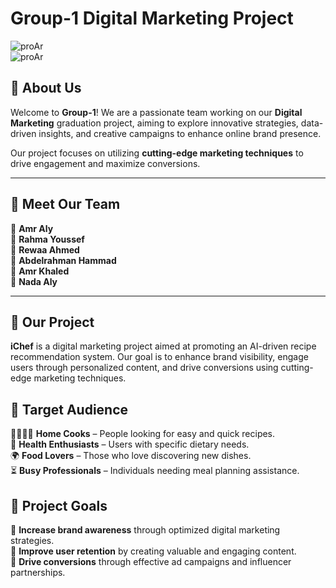 #  Group-1 Digital Marketing Project  

![proAr](https://github.com/user-attachments/assets/6f1827e2-9e59-4428-8785-503340301ed0)  
![proAr](https://media.discordapp.net/attachments/367063115374002177/1352411959815049317/WhatsApp_Image_2025-03-20_at_23.41.46_9a457f33.jpg?ex=67ddeb49&is=67dc99c9&hm=fb900f91788e61ae4eea484a06b03932753ffc8b50c22072952c1171e13e9d0d&=&format=webp&width=960&height=960)  
## 📌 About Us  
Welcome to **Group-1**! We are a passionate team working on our **Digital Marketing** graduation project, aiming to explore innovative strategies, data-driven insights, and creative campaigns to enhance online brand presence.  

Our project focuses on utilizing **cutting-edge marketing techniques** to drive engagement and maximize conversions.  

---

## 👥 Meet Our Team  
🔹 **Amr Aly**  
🔹 **Rahma Youssef**  
🔹 **Rewaa Ahmed**  
🔹 **Abdelrahman Hammad**  
🔹 **Amr Khaled**  
🔹 **Nada Aly**  

---

## 🎯 Our Project  
**iChef** is a digital marketing project aimed at promoting an AI-driven recipe recommendation system. Our goal is to enhance brand visibility, engage users through personalized content, and drive conversions using cutting-edge marketing techniques.  

## 📌 Target Audience  
👨‍👩‍👧‍👦 **Home Cooks** – People looking for easy and quick recipes.  
🥗 **Health Enthusiasts** – Users with specific dietary needs.  
🌍 **Food Lovers** – Those who love discovering new dishes.  
⏳ **Busy Professionals** – Individuals needing meal planning assistance. 

## 🚀 Project Goals  
🎯 **Increase brand awareness** through optimized digital marketing strategies.  
🎯 **Improve user retention** by creating valuable and engaging content.  
🎯 **Drive conversions** through effective ad campaigns and influencer partnerships.  

